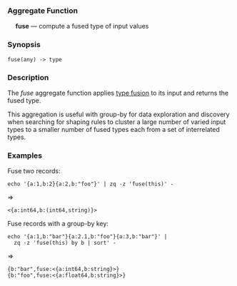 ### Aggregate Function

&emsp; **fuse** &mdash; compute a fused type of input values

### Synopsis
```
fuse(any) -> type
```

### Description

The _fuse_ aggregate function applies [type fusion](../shaping.md#type-fusion)
to its input and returns the fused type.

This aggregation is useful with group-by for data exploration and discovery  
when searching for shaping rules to cluster a large number of varied input
types to a smaller number of fused types each from a set of interrelated types.

### Examples

Fuse two records:
```mdtest-command
echo '{a:1,b:2}{a:2,b:"foo"}' | zq -z 'fuse(this)' -
```
=>
```mdtest-output
<{a:int64,b:(int64,string)}>
```
Fuse records with a group-by key:
```mdtest-command
echo '{a:1,b:"bar"}{a:2.1,b:"foo"}{a:3,b:"bar"}' |
  zq -z 'fuse(this) by b | sort' -
```
=>
```mdtest-output
{b:"bar",fuse:<{a:int64,b:string}>}
{b:"foo",fuse:<{a:float64,b:string}>}
```
